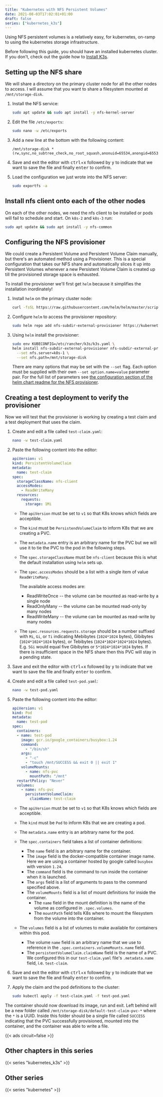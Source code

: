 ```yaml
---
title: "Kubernetes with NFS Persistent Volumes"
date: 2021-08-03T17:02:01+01:00
draft: false
series: ["kubernetes_k3s"]
---
```


Using NFS persistent volumes is a relatively easy, for kubernetes, on-ramp to using the kubernetes storage infrastructure.

Before following this guide, you should have an installed kubernetes cluster. If you don't, check out the guide how to [Install K3s](../k3s)<!-- or [Install Microk8s](microk8s) -->.

## Setting up the NFS share

We will share a directory on the primary cluster node for all the other nodes to access. I will assume that you want to share a filesystem mounted at `/mnt/storage-disk`.

1. Install the NFS service:
   
   ```bash
   sudo apt update && sudo apt install -y nfs-kernel-server
   ```

1. Edit the file `/etc/exports`:
   
   ```bash
   sudo nano -w /etc/exports
   ```

1. Add a new line at the bottom with the following content:

   ```plain
   /mnt/storage-disk *(rw,sync,no_subtree_check,no_root_squash,anonuid=65534,anongid=65534)
   ```

1. Save and exit the editor with <kbd>ctrl</kbd>+<kbd>x</kbd> followed by <kbd>y</kbd> to indicate that we want to save the file and finally <kbd>enter</kbd> to confirm.

1. Load the configuration we just wrote into the NFS server:

   ```bash
   sudo exportfs -a
   ```

## Install nfs client onto each of the other nodes

On each of the other nodes, we need the nfs client to be installed or pods will fail to schedule and start. On `k8s-2` and `k8s-3` run:

```bash
sudo apt update && sudo apt install -y nfs-common
```

## Configuring the NFS provisioner

We could create a Persistent Volume and Persistent Volume Claim manually, but there's an automated method using a Provisioner. This is a special configuration that takes our NFS share and automatically slices it up into Persistent Volumes whenever a new Persistent Volume Claim is created up till the provisioned storage space is exhausted.

To install the provisioner we'll first get `helm` because it simplifies the installation inordinately!

1. Install `helm` on the primary cluster node:

   ```bash
   curl -fsSL https://raw.githubusercontent.com/helm/helm/master/scripts/get-helm-3 | bash
   ```

1. Configure `helm` to access the provisioner repository:

   ```bash
   sudo helm repo add nfs-subdir-external-provisioner https://kubernetes-sigs.github.io/nfs-subdir-external-provisioner/
   ```

1. Using `helm` install the provisioner:

   ```bash
   sudo env KUBECONFIG=/etc/rancher/k3s/k3s.yaml \
   helm install nfs-subdir-external-provisioner nfs-subdir-external-provisioner/nfs-subdir-external-provisioner \
     --set nfs.server=k8s-1 \
     --set nfs.path=/mnt/storage-disk
   ```

   There are many options that may be set with the `--set` flag. Each option must be supplied with their own `--set option.name=value` parameter pair. For the full list of parameters see [the configuration section of the helm chart readme for the NFS provisioner](https://github.com/kubernetes-sigs/nfs-subdir-external-provisioner/blob/master/charts/nfs-subdir-external-provisioner/README.md#configuration).

## Creating a test deployment to verify the provisioner

Now we will test that the provisioner is working by creating a test claim and a test deployment that uses the claim.

1. Create and edit a file called `test-claim.yaml`:

   ```bash
   nano -w test-claim.yaml
   ```

1. Paste the following content into the editor:

   ```yaml
   apiVersion: v1
   kind: PersistentVolumeClaim
   metadata:
     name: test-claim
   spec:
     storageClassName: nfs-client
     accessModes:
       - ReadWriteMany
     resources:
       requests:
         storage: 1Mi
   ```

   - The `apiVersion` must be set to `v1` so that K8s knows which fields are acceptible.

   - The `kind` must be `PersistendVolumeClaim` to inform K8s that we are creating a PVC.

   - The `metadata.name` entry is an arbitrary name for the PVC but we will use it to tie the PVC to the pod in the following steps.

   - The `spec.storageClassName` must be `nfs-client` because this is what the default installation using `helm` sets up.

   - The `spec.accessModes` should be a list with a single item of value `ReadWriteMany`.
     
     The available access modes are:

     - ReadWriteOnce -- the volume can be mounted as read-write by a single node
     - ReadOnlyMany -- the volume can be mounted read-only by many nodes
     - ReadWriteMany -- the volume can be mounted as read-write by many nodes

   - The `spec.resources.requests.storage` should be a number suffixed with `Mi`, `Gi`, or `Ti` indicating Mebibytes (`1024*1024` bytes), Gibibytes (`1024*1024*1024` bytes), or Tebibytes (`1024*1024*1024*1024` bytes). E.g. `5Gi` would equal five Gibibytes or `5*1024*1024*1024` bytes. If there is insufficient space in the NFS share then this PVC will stay in a pending state.

1. Save and exit the editor with <kbd>ctrl</kbd>+<kbd>x</kbd> followed by <kbd>y</kbd> to indicate that we want to save the file and finally <kbd>enter</kbd> to confirm.

1. Create and edit a file called `test-pod.yaml`:

   ```bash
   nano -w test-pod.yaml
   ```

1. Paste the following content into the editor:

   ```yaml
   apiVersion: v1
   kind: Pod
   metadata:
     name: test-pod
   spec:
     containers:
     - name: test-pod
       image: gcr.io/google_containers/busybox:1.24
       command:
         - "/bin/sh"
       args:
         - "-c"
         - "touch /mnt/SUCCESS && exit 0 || exit 1"
       volumeMounts:
         - name: nfs-pvc
           mountPath: "/mnt"
     restartPolicy: "Never"
     volumes:
       - name: nfs-pvc
         persistentVolumeClaim:
           claimName: test-claim
   ```

   - The `apiVersion` must be set to `v1` so that K8s knows which fields are acceptible.

   - The `kind` must be `Pod` to inform K8s that we are creating a pod.

   - The `metadata.name` entry is an arbitrary name for the pod.

   - The `spec.containers` field takes a list of container definitions:

     - The `name` field is an arbitrary name for the container.
     - The `image` field is the docker-compatible container image name. Here we are using a container hosted by google called `busybox` with version `1.24`.
     - The `command` field is the command to run inside the container when it is launched.
     - The `args` field is a list of arguments to pass to the command specified above.
     - The `volumeMounts` field is a list of mount definitions for inside the container.
       - The `name` field in the mount definition is the name of the volume as configured in `.spec.volumes`.
       - The `mountPath` field tells K8s where to mount the filesystem from the volume into the container.
   
   - The `volumes` field is a list of volumes to make available for containers within this pod.
     - The volume `name` field is an arbitrary name that we use to reference in the `.spec.containers.volumeMounts.name` field.
     - The `persistentVolumeClaim.claimName` field is the name of a PVC. We configured this in our `test-claim.yaml` file's `.metadata.name` field, i.e. `test-claim`.

1. Save and exit the editor with <kbd>ctrl</kbd>+<kbd>x</kbd> followed by <kbd>y</kbd> to indicate that we want to save the file and finally <kbd>enter</kbd> to confirm.

1. Apply the claim and the pod definitions to the cluster:

   ```bash
   sudo kubectl apply -f test-claim.yaml -f test-pod.yaml
   ```

The container should now download its image, run and exit. Left behind will be a new folder called `/mnt/storage-disk/default-test-claim-pvc-*` where the `*` is a UUID. Inside this folder should be a single file called `SUCCESS` indicating that the PVC successfully provisioned, mounted into the container, and the container was able to write a file.

{{< ads circuit=false >}}

## Other chapters in this series

{{< series "kubernetes_k3s" >}}

## Other series

{{< series "kubernetes" >}}
